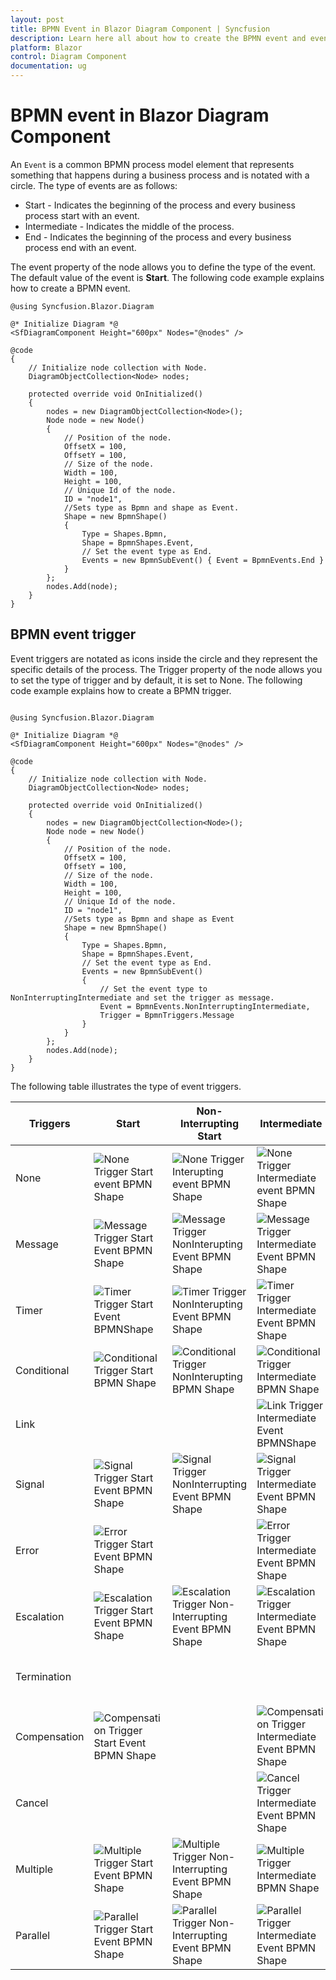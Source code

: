 ```yaml
---
layout: post
title: BPMN Event in Blazor Diagram Component | Syncfusion
description: Learn here all about how to create the BPMN event and event trigger in Syncfusion Blazor Diagram component and more.
platform: Blazor
control: Diagram Component
documentation: ug
---
```


# BPMN event in Blazor Diagram Component

An `Event` is a common BPMN process model element that represents something that happens during a business process and is notated with a circle. The type of events are as follows:

* Start - Indicates the beginning of the process and every business process start with an event.
* Intermediate - Indicates the middle of the process.
* End - Indicates the beginning of the process and every business process end with an event.

The event property of the node allows you to define the type of the event. The default value of the event is **Start**. The following code example explains how to create a BPMN event.

```cshtml
@using Syncfusion.Blazor.Diagram

@* Initialize Diagram *@
<SfDiagramComponent Height="600px" Nodes="@nodes" />

@code
{
    // Initialize node collection with Node.
    DiagramObjectCollection<Node> nodes;

    protected override void OnInitialized()
    {
        nodes = new DiagramObjectCollection<Node>();
        Node node = new Node()
        {
            // Position of the node.
            OffsetX = 100,
            OffsetY = 100,
            // Size of the node.
            Width = 100,
            Height = 100,
            // Unique Id of the node.
            ID = "node1",
            //Sets type as Bpmn and shape as Event.
            Shape = new BpmnShape()
            {
                Type = Shapes.Bpmn,
                Shape = BpmnShapes.Event,
                // Set the event type as End.
                Events = new BpmnSubEvent() { Event = BpmnEvents.End }
            }
        };
        nodes.Add(node);
    }
}
```

## BPMN event trigger

Event triggers are notated as icons inside the circle and they represent the specific details of the process. The Trigger property of the node allows you to set the type of trigger and by default, it is set to None. The following code example explains how to create a BPMN trigger.

```cshtml

@using Syncfusion.Blazor.Diagram

@* Initialize Diagram *@
<SfDiagramComponent Height="600px" Nodes="@nodes" />

@code
{
    // Initialize node collection with Node.
    DiagramObjectCollection<Node> nodes;

    protected override void OnInitialized()
    {
        nodes = new DiagramObjectCollection<Node>();
        Node node = new Node()
        {
            // Position of the node.
            OffsetX = 100,
            OffsetY = 100,
            // Size of the node.
            Width = 100,
            Height = 100,
            // Unique Id of the node.
            ID = "node1",
            //Sets type as Bpmn and shape as Event
            Shape = new BpmnShape()
            {
                Type = Shapes.Bpmn,
                Shape = BpmnShapes.Event,
                // Set the event type as End.
                Events = new BpmnSubEvent()
                {
                    // Set the event type to NonInterruptingIntermediate and set the trigger as message.
                    Event = BpmnEvents.NonInterruptingIntermediate,
                    Trigger = BpmnTriggers.Message
                }
            }
        };
        nodes.Add(node);
    }
}
```

The following table illustrates the type of event triggers.

| Triggers | Start | Non-Interrupting Start | Intermediate | Non-Interrupting Intermediate | Throwing Intermediate | End |
| -------- | -------- | -------- | -------- | -------- | -------- | -------- |
| None | ![None Trigger Start event BPMN Shape](../images/None1.png)  | ![None Trigger Interupting event BPMN Shape](../images/None2.png) | ![None Trigger Intermediate event  BPMN Shape](../images/None3.png) | ![None Trigger NonInteruptingIntermediate BPMNShape](../images/None4.png) | | ![None Trigger End event  event  BPMNShape](../images/None5.png) |
| Message | ![Message Trigger Start Event BPMN Shape](../images/Message1.png) | ![Message Trigger NonInterupting Event BPMN Shape](../images/Message2.png) | ![Message Trigger Intermediate Event BPMN Shape](../images/Message3.png) | ![Message Trigger NonInteruptingIntermediate Event BPMN Shape](../images/Message4.png) |![Message Trigger ThrowingIntermediate Event BPMNShape](../images/Message5.png) | ![Message Trigger End Event BPMN EndShape](../images/Message6.png) |
| Timer | ![Timer Trigger Start Event BPMNShape](../images/Timer1.png) | ![Timer Trigger NonInterupting Event BPMN Shape](../images/Timer2.png) | ![Timer Trigger Intermediate Event BPMN Shape](../images/Timer3.png)|![Timer Trigger NonInteruptingIntermediate  Event BPMN Shape](../images/Timer4.png) | | |
| Conditional | ![Conditional Trigger Start BPMN Shape](../images/Conditional1.png) | ![Conditional Trigger NonInterupting BPMN Shape](../images/Conditional2.png) | ![Conditional Trigger Intermediate BPMN Shape](../images/Conditional3.png) |![Conditional Trigger NonInteruptingIntermediateBPMNShape](../images/Conditional4.png) | | |
| Link | | |![Link Trigger Intermediate Event BPMNShape](../images/Link1.png) | | ![Link Trigger ThrowingIntermediate  Event BPMN Shape](../images/Link2.png) | |
| Signal | ![Signal Trigger Start Event BPMN Shape](../images/Signal1.png) | ![Signal Trigger NonInterrupting Event BPMN Shape](../images/Signal2.png) | ![Signal Trigger Intermediate Event BPMN Shape](../images/Signal3.png) | ![Signal Trigger NonInterrupting Event BPMN Shape](../images/Signal4.png) | ![SignalThrowing Trigger Intermediate  Event BPMN Shape](../images/Signal5.png) | ![Signal Trigger End Event BPMN Shape](../images/Signal6.png) |
| Error | ![Error Trigger Start Event BPMN Shape](../images/Error1.png) | | ![Error Trigger Intermediate Event BPMN Shape](../images/Error2.png) | | | ![Error Trigger End Event BPMN Shape](../images/Error3.png)|
| Escalation | ![Escalation Trigger Start Event BPMN Shape](../images/Esclation1.png) | ![Escalation  Trigger  Non-Interrupting  Event BPMN Shape](../images/Esclation2.png) | ![Escalation  Trigger  Intermediate  Event BPMN Shape](../images/Esclation3.png) | ![Escalation  Trigger Non-Interrupting  Event BPMN Shape](../images/Esclation4.png)| ![Escalation  Trigger  Throwing Intermediate Event  BPMN Shape](../images/Esclation5.png) |  ![Escalation  Trigger  End Event BPMN Shape](../images/Esclation6.png)|
| Termination | | | | | | ![Termination Trigger End  Event BPMN Shape](../images/Termination1.png)|
| Compensation |![Compensation  Trigger Start Event  BPMN Shape](../images/Compensation1.png)  | | ![Compensation Trigger Intermediate  Event BPMN Shape](../images/Compensation2.png) | | ![Compensation  Trigger  Throwing Intermediate Event  BPMN Shape](../images/Compensation3.png) |![Compensation  Trigger End BPMN  Event Shape](../images/Compensation4.png) |
| Cancel | | | ![Cancel Trigger Intermediate  Event BPMN Shape](../images/Cancel1.png) | | | ![Cancel Trigger End  Event BPMN Shape](../images/Cancel2.png) |
| Multiple | ![Multiple Trigger Start  Event BPMN Shape](../images/Multiple1.png) | ![Multiple Trigger Non-Interrupting  Event BPMN Shape](../images/Multiple2.png)  | ![Multiple Trigger Intermediate BPMN Shape](../images/Multiple3.png) | ![Multiple Trigger Non-Interrupting Event BPMN Shape](../images/Multiple4.png) | ![Multiple Trigger  Throwing Intermediate  Event BPMN Shape](../images/Multiple5.png)  | ![Multiple Trigger End Event  BPMN Shape](../images/Multiple6.png) |
| Parallel | ![Parallel Trigger Start  Event BPMN Shape](../images/Parallel1.png) | ![Parallel Trigger Non-Interrupting Event  BPMN Shape](../images/Parallel2.png) | ![Parallel Trigger Intermediate  Event BPMN Shape](../images/Parallel3.png) | ![Parallel Trigger End Event  BPMN Shape](../images/Parallel4.png) | | |
